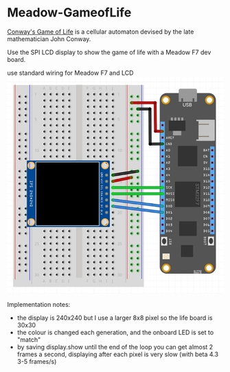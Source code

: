 # Meadow-GameofLife
<a href="https://en.wikipedia.org/wiki/Conway%27s_Game_of_Life">Conway's Game of Life</a>
is a cellular automaton devised by the late mathematician John Conway.

Use the SPI LCD display to show the game of life with a Meadow F7 dev board.

use standard wiring for Meadow F7 and LCD
![Meadow Frizing](/MeadowGameofLife/st7789_fritzing.jpg)

Implementation notes:
* the display is 240x240 but I use a larger 8x8 pixel so the life board is 30x30
* the colour is changed each generation, and the onboard LED is set to "match"
* by saving display.show until the end of the loop you can get almost 2 frames a second, displaying after each pixel is very slow
(with beta 4.3 3-5 frames/s)

